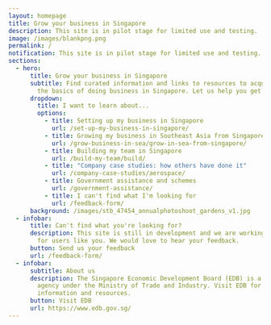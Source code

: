 ```yaml
---
layout: homepage
title: Grow your business in Singapore
description: This site is in pilot stage for limited use and testing.
image: /images/blankpng.png
permalink: /
notification: This site is in pilot stage for limited use and testing.
sections:
  - hero:
      title: Grow your business in Singapore
      subtitle: Find curated information and links to resources to acquaint you with
        the basics of doing business in Singapore. Let us help you get started.
      dropdown:
        title: I want to learn about...
        options:
          - title: Setting up my business in Singapore
            url: /set-up-my-business-in-singapore/
          - title: Growing my business in Southeast Asia from Singapore
            url: /grow-business-in-sea/grow-in-sea-from-singapore/
          - title: Building my team in Singapore
            url: /build-my-team/build/
          - title: "Company case studies: how others have done it"
            url: /company-case-studies/aerospace/
          - title: Government assistance and schemes
            url: /government-assistance/
          - title: I can't find what I'm looking for
            url: /feedback-form/
      background: /images/stb_47454_annualphotoshoot_gardens_v1.jpg
  - infobar:
      title: Can't find what you're looking for?
      description: This site is still in development and we are working to improve it
        for users like you. We would love to hear your feedback.
      button: Send us your feedback
      url: /feedback-form/
  - infobar:
      subtitle: About us
      description: The Singapore Economic Development Board (EDB) is a government
        agency under the Ministry of Trade and Industry. Visit EDB for more
        information and resources.
      button: Visit EDB
      url: https://www.edb.gov.sg/
---
```

